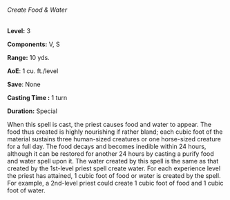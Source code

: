 ###### Create Food & Water

**Level:** 3

**Components:** V, S

**Range:** 10 yds.

**AoE**: 1 cu. ft./level

**Save**: None

**Casting Time :** 1 turn

**Duration:** Special

When this spell is cast, the priest causes food and water to appear. The food thus created is highly nourishing if rather bland; each cubic foot of the material sustains three human-sized creatures or one horse-sized creature for a full day. The food decays and becomes inedible within 24 hours, although it can be restored for another 24 hours by casting a purify food and water spell upon it. The water created by this spell is the same as that created by the 1st-level priest spell create water. For each experience level the priest has attained, 1 cubic foot of food or water is created by the spell. For example, a 2nd-level priest could create 1 cubic foot of food and 1 cubic foot of water.